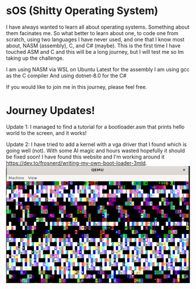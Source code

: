 # sOS (Shitty Operating System)

I have always wanted to learn all about operating systems. Something about them facinates me. So what better to learn about one, to code one from scratch, using two languages I have never used, and one that I know most about, NASM (assembly), C, and C# (maybe). This is the first time I have touched ASM and C and this will be a long journey, but I will test me so Im taking up the challenge.

I am using NASM via WSL on Ubuntu Latest for the assembly
I am using gcc as the C compiler
And using dotnet-8.0 for the C#

If you would like to join me in this journey, please feel free.

# Journey Updates!

Update 1: I managed to find a tutorial for a bootloader.asm that prints hello world to the screen, and it works!

Update 2: I have tried to add a kernel with a vga driver that I found which is going well (not). With some AI magic and hours wasted hopefully it should be fixed soon! I have found this website and I'm working around it https://dev.to/frosnerd/writing-my-own-boot-loader-3mld.
![alt text](image.png)
